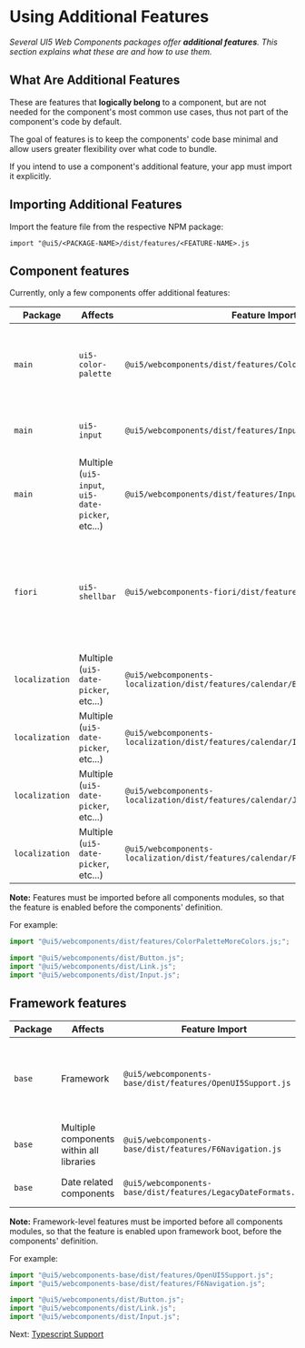 # Using Additional Features

*Several UI5 Web Components packages offer **additional features**. This section explains what these are and how to use them.*

## What Are Additional Features

These are features that **logically belong** to a component, but are not needed for the component's most common use cases, thus not part of the component's code by default.

The goal of features is to keep the components' code base minimal and allow users greater flexibility over what code to bundle.

If you intend to use a component's additional feature, your app must import it explicitly.

## Importing Additional Features

Import the feature file from the respective NPM package:

`import "@ui5/<PACKAGE-NAME>/dist/features/<FEATURE-NAME>.js`

## Component features

Currently, only a few components offer additional features:

| Package        | Affects                                           | Feature Import                                                       | Description                                                                                             |
|----------------|---------------------------------------------------|----------------------------------------------------------------------|---------------------------------------------------------------------------------------------------------|
| `main`         | `ui5-color-palette`                               | `@ui5/webcomponents/dist/features/ColorPaletteMoreColors.js`         | Support for "more colors dialog" for the color palette component                                        |
| `main`         | `ui5-input`                                       | `@ui5/webcomponents/dist/features/InputSuggestions.js`               | Support for input suggestions while typing                                                              |
| `main`         | Multiple (`ui5-input`, `ui5-date-picker`, etc...) | `@ui5/webcomponents/dist/features/InputElementsFormSupport.js`       | Support for using input components in forms                                                             |
| `fiori`        | `ui5-shellbar`                                    | `@ui5/webcomponents-fiori/dist/features/CoPilotAnimation.js`         | Support for a better (but bigger in size) animation for the "co-pilot" button in the shellbar component |
 `localization` | Multiple (`ui5-date-picker`, etc...)              | `@ui5/webcomponents-localization/dist/features/calendar/Buddhist.js` | Buddhist calendar support                                                                               |
| `localization` | Multiple (`ui5-date-picker`, etc...)              | `@ui5/webcomponents-localization/dist/features/calendar/Islamic.js`  | Islamic calendar support                                                                                |
| `localization` | Multiple (`ui5-date-picker`, etc...)              | `@ui5/webcomponents-localization/dist/features/calendar/Japanese.js` | Japanese calendar support                                                                               |
| `localization` | Multiple (`ui5-date-picker`, etc...)              | `@ui5/webcomponents-localization/dist/features/calendar/Persian.js`  | Persian calendar support                                                                                |

<b>Note:</b> Features must be imported before all components modules,
so that the feature is enabled before the components' definition.

For example:

```js
import "@ui5/webcomponents/dist/features/ColorPaletteMoreColors.js;";

import "@ui5/webcomponents/dist/Button.js";
import "@ui5/webcomponents/dist/Link.js";
import "@ui5/webcomponents/dist/Input.js";
```

## Framework features

| Package        | Affects                                           | Feature Import                                                       | Description                                                                                             |
|----------------|---------------------------------------------------|----------------------------------------------------------------------|---------------------------------------------------------------------------------------------------------|
| `base`         | Framework                                         | `@ui5/webcomponents-base/dist/features/OpenUI5Support.js`            | Integration with the OpenUI5 framework, allowing synchronization and resources re-use                   |
| `base`         | Multiple components within all libraries          | `@ui5/webcomponents-base/dist/features/F6Navigation.js`              | Support for F6 fast groups navigation                                                                   |
| `base`         | Date related components                           | `@ui5/webcomponents-base/dist/features/LegacyDateFormats.js`         | Support for legacy date formats                                                                         |

<b>Note:</b> Framework-level features must be imported before all components modules,
so that the feature is enabled upon framework boot, before the components' definition.

For example:

```js
import "@ui5/webcomponents-base/dist/features/OpenUI5Support.js";
import "@ui5/webcomponents-base/dist/features/F6Navigation.js";

import "@ui5/webcomponents/dist/Button.js";
import "@ui5/webcomponents/dist/Link.js";
import "@ui5/webcomponents/dist/Input.js";
```

Next: [Typescript Support](./07-typescript-support.md)
